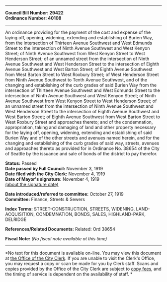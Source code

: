 * * * * *  
  
**Council Bill Number: [](#h0)[](#h2)29422**   
**Ordinance Number: 40108**  
  
* * * * *  
  
An ordinance providing for the payment of the cost and expense of the laying off, opening, widening, extending and establishing of Burien Way, from the intersection of Thirteen Avenue Southwest and West Edmunds Street to the intersection of Ninth Avenue Southwest and West Kenyon Street; of Ninth Avenue Southwest from West Kenyon Street to West Henderson Street; of an unnamed street from the intersection of Ninth Avenue Southwest and West Henderson Street to the intersection of Eighth Avenue Southwest and West Barton Street; of Eighth Avenue Southwest from West Barton Street to West Roxbury Street; of West Henderson Street from Ninth Avenue Southwest to Tenth Avenue Southwest, and of the changing and establishing of the curb grades of said Burien Way from the intersection of Thirteen Avenue Southwest and West Edmunds Street to the intersection of Ninth Avenue Southwest and West Kenyon Street; of Ninth Avenue Southwest from West Kenyon Street to West Henderson Street; of an unnamed street from the intersection of Ninth Avenue Southwest and West Henderson Street to the intersection of Eighth Avenue Southwest and West Barton Street; of Eighth Avenue Southwest from West Barton Street to West Roxbury Street and approaches thereto; and of the condemnation, appropriation, taking and damaging of land and other property necessary for the laying off, opening, widening, extending and establishing of said Burien Way and of the other streets and avenues named herein, and for the changing and establishing of the curb grades of said way, streets, avenues and approaches thereto as provided for in Ordinance No. 38654 of the City of Seattle by the issuance and sale of bonds of the district to pay therefor.  
  
**Status:** Passed   
**Date passed by Full Council:** November 3, 1919   
**Date filed with the City Clerk:** November 4, 1919   
**Date of Mayor's signature:** November 4, 1919   
[(about the signature date)](/~public/approvaldate.htm)   
  
  
**Date introduced/referred to committee:** October 27, 1919   
**Committee:** Finance, Streets & Sewers   
  
**Index Terms:** STREET-CONSTRUCTION, STREETS, WIDENING, LAND-ACQUISITION, CONDEMNATION, BONDS, SALES, HIGHLAND-PARK, DELRIDGE  
  
**References/Related Documents:** Related: Ord 38654  
  
**Fiscal Note:** *(No fiscal note available at this time)*  
  
* * * * *  
  
*No text for this document is available on-line. You may view this document at [the Office of the City Clerk](http://www.seattle.gov/leg/clerk/contactUs.htm). If you are unable to visit the Clerk's Office, you may request a copy or scan be made for you by Clerk staff. Scans and copies provided by the Office of the City Clerk are subject to [copy fees](http://clerk.seattle.gov/~public/clerkfees.htm), and the timing of service is dependent on the availability of staff. *  
  
  

